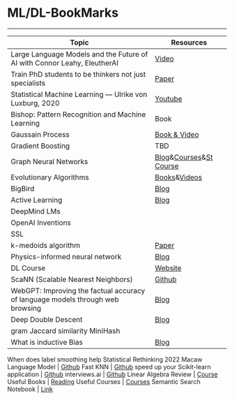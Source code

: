 # ML/DL-BookMarks
-----------------------------

Topic | Resources |
------------  |------|
Large Language Models and the Future of AI with Connor Leahy, EleutherAI | [Video](https://www.youtube.com/watch?v=StLtMcsbQes&t=473s)
Train PhD students to be thinkers not just specialists | [Paper](https://www.nature.com/articles/d41586-018-01853-1)
Statistical Machine Learning — Ulrike von Luxburg, 2020 | [Youtube](https://youtube.com/playlist?list=PL05umP7R6ij2XCvrRzLokX6EoHWaGA2cC) | |  
Bishop: Pattern Recognition and Machine Learning | Book | | 
Gaussain Process | [Book & Video](https://youtu.be/4vGiHC35j9s)|  | 
Gradient Boosting | TBD |  | 
Graph Neural Networks | [Blog](https://distill.pub/2021/gnn-intro/)&[Courses](https://towardsdatascience.com/top-10-learning-resources-for-graph-neural-networks-f24d4eb2cc2b)&[St Course](https://youtube.com/playlist?list=PLoROMvodv4rPLKxIpqhjhPgdQy7imNkDn) || 
Evolutionary Algorithms | [Books](https://drive.google.com/drive/folders/1qTkA7Aq0V3-APEC65Gw69TDBpgN6L20m)&[Videos](https://www.youtube.com/watch?v=3-NiZPbkr7A)|| 
BigBird | [Blog](https://ai.googleblog.com/2021/03/constructing-transformers-for-longer.html) || 
Active Learning| [Blog](https://www.datacamp.com/community/tutorials/active-learning) |  | 
DeepMind LMs | | |
OpenAI Inventions | | | 
SSL |  |  |
k-medoids algorithm | [Paper](https://arxiv.org/abs/2006.06856)|
Physics-informed neural network|[Blog](https://benmoseley.blog/my-research/so-what-is-a-physics-informed-neural-network/)|
DL Course|[Website](http://www.cs.umd.edu/class/fall2020/cmsc828W/)
ScaNN (Scalable Nearest Neighbors) | [Github](https://github.com/google-research/google-research/tree/master/scann)
WebGPT: Improving the factual accuracy of language models through web browsing | [Blog](https://openai.com/blog/improving-factual-accuracy/)
Deep Double Descent | [Blog](https://openai.com/blog/deep-double-descent/)
gram Jaccard similarity MiniHash | 
What is inductive Bias | [Blog](https://www.lesswrong.com/posts/H59YqogX94z5jb8xx/inductive-bias)
When does label smoothing help 
Statistical Rethinking 2022
Macaw Language Model | [Github](https://github.com/allenai/macaw)
Fast KNN | [Github](https://github.com/criteo/autofaiss)
speed up your Scikit-learn application | [Github](https://github.com/intel/scikit-learn-intelex)
interviews.ai | [Github](https://github.com/BoltzmannEntropy/interviews.ai)
Linear Algebra Review | [Course](http://www.cs.cmu.edu/~zkolter/course/linalg/index.html)
Useful Books | [Reading](https://thesequence.substack.com/p/readinglist?utm_source=substack&utm_campaign=post_embed&utm_medium=web)
Useful Courses | [Courses](https://thesequence.substack.com/p/courses)
Semantic Search Notebook | [Link](https://docs.cohere.ai/semantic-search/)
